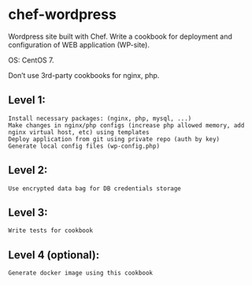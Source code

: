 # chef-wordpress

Wordpress site built with Chef. Write a cookbook for deployment and configuration of WEB application (WP-site).  

OS: CentOS 7.  

Don’t use 3rd-party cookbooks for nginx, php.  

## Level 1:

    Install necessary packages: (nginx, php, mysql, ...)  
    Make changes in nginx/php configs (increase php allowed memory, add nginx virtual host, etc) using templates  
    Deploy application from git using private repo (auth by key)  
    Generate local config files (wp-config.php)  

## Level 2:

    Use encrypted data bag for DB credentials storage

## Level 3:

    Write tests for cookbook

## Level 4 (optional):

    Generate docker image using this cookbook
